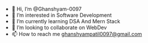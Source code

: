 - 👋 Hi, I’m @Ghanshyam-0097
- 👀 I’m interested in Software Development
- 🌱 I’m currently learning DSA And Mern Stack
- 💞️ I’m looking to collaborate on WebDev
- 📫 How to reach me ghanshyampatil0097@gmail.com

<!---
Ghanshyam-0097/Ghanshyam-0097 is a ✨ special ✨ repository because its `README.md` (this file) appears on your GitHub profile.
You can click the Preview link to take a look at your changes.
--->
